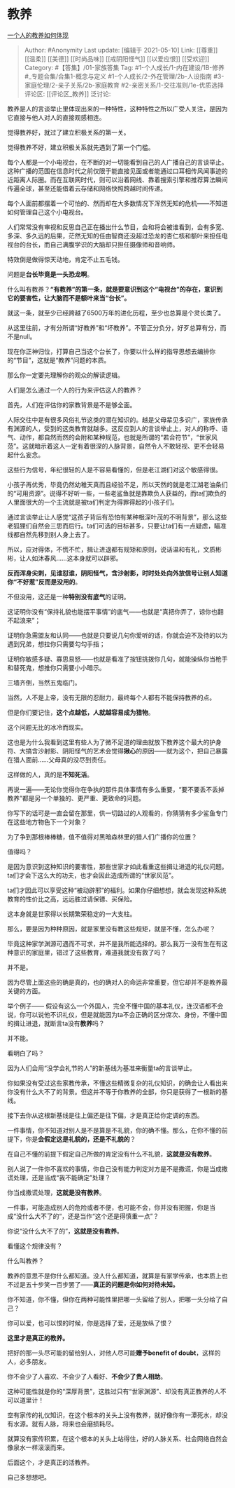 # 教养
[一个人的教养如何体现](https://www.zhihu.com/question/26933347/answer/1536025879)

> Author: #Anonymity
> Last update: [编辑于 2021-05-10]
> Link: [[尊重]] [[温柔]] [[美德]] [[时尚品味]] [[戒阴阳怪气]] [[以爱应恨]] [[受欢迎]]
> Category: #【答集】/01-家族答集
> Tag: #1-个人成长/1-内在建设/1B-修养 #_专题合集/合集1-概念与定义  #1-个人成长/2-外在管理/2b-人设指南 #3-家庭伦理/2-亲子关系/2b-家庭教育 #2-亲密关系/1-交往准则/1e-优质选择
> 评论区: [[评论区_教养]]
> 泛讨论:

教养是人的言谈举止里体现出来的一种特性，这种特性之所以广受人关注，是因为它直接与他人对人的直接观感相连。

觉得教养好，就过了建立积极关系的第一关。

觉得教养不好，建立积极关系就先遇到了第一个门槛。

每个人都是一个小电视台，在不断的对一切能看到自己的人广播自己的言谈举止。这种广播的范围在信息时代之前仅限于能直接见面或者能通过口耳相传风闻事迹的近距离人际圈。而在互联网时代，则可以沿着网线、靠着搜索引擎和推荐算法瞬间传遍全球，甚至还能借着云存储和网络快照跨越时间传递。

每个人面前都摆着一个可怕的、然而却在大多数情况下浑然无知的危机——不知道如何管理自己这个小电视台。

人们常常没有审视和反思自己正在播出什么节目，会和将会被谁看到，会有多宽、多深、多久远的后果，茫然无知的任由智商还没超过恐龙的杏仁核和额叶来担任电视台的台长，而自己满腹学识的大脑却只担任摄像师和音响师。

特效倒是做得惊天动地，肯定不止五毛钱。

问题是**台长毕竟是一头恐龙啊**。

什么叫有教养？**“有教养”的第一条，就是要意识到这个“电视台”的存在，意识到它的要害性，让大脑而不是额叶来当“台长”。**

就这一条，就至少已经跨越了6500万年的进化历程，至少也总算是个灵长类了。

从这里往前，才有分所谓“好教养”和“坏教养”。不管正分负分，好歹总算有分，而不是null。

现在你正神归位，打算自己当这个台长了，你要以什么样的指导思想去编排你的“节目”，这就是“教养”问题的本质。

那么你一定要先理解你的观众的解读逻辑。

人们是怎么通过一个人的行为来评估这人的教养？

首先，人们在评估你的家教背景是不是够全面。

人际交往中是有很多风俗礼节这类的潜在知识的。越是父母辈见多识广，家族传承有渊源的人，受到的这类教育就越多。这反应到人的言谈举止上，对人的称呼、语气、动作，都自然而然的会附和某种规范，也就是所谓的“若合符节”，“世家风范”。这就暗示着这人一定有着很深的人脉背景，自然令人不敢轻视、更不会轻易起什么妄念。

这些行为信号，年纪很轻的人是不容易看懂的，但是老江湖们对这个敏感得很。

小孩子再优秀，毕竟仍然幼稚天真而且经验不足，所以天然的就是老江湖老油条们的“可用资源”。说得不好听一些，一些老鲨鱼就是靠欺负人获益的，而ta们欺负的人里面很大的一个主流就是被ta们判定为得罪得起的小孩子们。

通过言谈举止让人感觉“这孩子背后有恐怕有某种根深叶茂的不明背景”，那么这些老狐狸们自然会三思而后行。ta们可选的目标甚多，只要让ta们有一点疑虑，瞄准线都自然先移到别人身上去了。

所以，应对得体，不慌不忙，揖让进退都有规矩和原则，说话温和有礼，文质彬彬，让人如沐春风……这本身就可以辟邪。

**反而浑身尖刺，见谁怼谁，阴阳怪气，含沙射影，时时处处向外放信号让别人知道你“不好惹”反而是没用的**。

不但没用，这还是一种**特别没有底气**的证明。

这证明你没有“保持礼貌也能摆平事情”的底气——也就是“真把你弄了，谅你也翻不起浪来”；

证明你急需盟友和认同——也就是只要说几句你爱听的话，你就会迫不及待的以为遇到兄弟，想拉你只需要勾勾手指；

证明你敏感多疑、寡思易怒——也就是看准了按钮挑拨你几句，就能操纵你当枪手和替死鬼，想推你只需要小小暗示。

三墙齐倒，当然五鬼临门。

当然，人不是上帝，没有无限的忍耐力，最终每个人都有不能保持教养的点。

但是你们要记住，**这个点越低，人就越容易成为猎物**。

这个问题无比的冰冷而现实。

这也是为什么我看到这里有些人为了微不足道的理由就放下教养这个最大的护身符、大搞含沙射影、阴阳怪气的艺术会觉得**揪心**的原因——就为这个，把自己暴露在猎人面前……父母真的没尽到责任。

这样做的人，真的是**不知死活**。

再说一遍——无论你觉得你在争执的那件具体事情有多么重要，“要不要丢不丢掉教养”都是另一个单独的、更严重、更致命的问题。

你写下的话可是一直会留在那里，供一切路过的人观看的，你猜猜有多少鲨鱼专门在这些地方物色下一个对象？

为了争到那根棒棒糖，值不值得对黑暗森林里的猎人们广播你的位置？

值得吗？

是因为意识到这种知识的要害性，那些世家才如此看重这些揖让进退的礼仪问题。ta们才会下这么大的功夫，也才会因此造成所谓的“世家风范”。

ta们才因此可以享受这种“被动辟邪”的福利。如果你仔细想想，就会发现这种系统教育的性价比之高，远远胜过请保镖、买保险。

这本身就是世家得以长期繁荣稳定的一大支柱。

那么，要是因为种种原因，就是家里没有教这些规矩，就是不懂，怎么办呢？

毕竟这种家学渊源可遇而不可求，并不是我所能选择的。那么我万一没有生在有这种意识的家庭里，错过了这些教育，难道我就没有救了吗？

并不是。

因为尽管上面这些的确是真的，也的确对人的命运非常重要，但它却并不是教养最关键的方面。

举个例子—— 假设有这么一个外国人，完全不懂中国的基本礼仪，连汉语都不会说，你可以说他不识礼仪，但是就能因为ta不会正确的区分席次、身份，不懂中国的揖让进退，就断言ta没有**教养**吗？

并不能。

看明白了吗？

因为人们会用“没学会礼节的人”的新基线为基准来衡量ta的言谈举止。

你如果没有受过这些家教传承，不懂这些精微复杂的礼仪知识，的确会让人看出来你没有什么大不了的背景。但这并不等于你教养的全部，你只是获得了一根新的基线。

接下去你从这根新基线是往上偏还是往下偏，才是真正给你定调的东西。

一件事情，你不知道对别人是不是算是不礼貌，你的确不懂。那么，在你不懂的前提下，你是**会假定这是礼貌的，还是不礼貌的**？

在自己不懂的前提下假定自己所做的肯定没有什么不礼貌，**这就是没有教养**。

别人说了一件你不喜欢的事情，你自己没有能力判定对方是不是撒谎，你是当成撒谎处理，还是当成“我不能确定”处理？

你当成撒谎处理，**这就是没有教养**。

一件事，可能造成别人的危险或者不便，也可能不会，你并没有把握，你是当成“没什么大不了的“，还是当作“这个还是得慎重一点”？

你说“没什么大不了的”，**这就是没有教养**。

看懂这个规律没有？

什么叫教养？

教养的意思不是你什么都知道。没人什么都知道，就算是有家学传承，也本质上也不过是五十步笑一百步罢了——**真正的问题是你如何对待未知。**

你不知道，你不懂，但你在两种可能性里把哪一头留给了别人，把哪一头分给了自己？

你可以爱，也可以恨的时候，你是选择了爱，还是放纵了恨？

**这里才是真正的教养。**

把好的那一头尽可能的留给别人，对他人尽可能**赠予benefit of doubt**，这样的人，必多朋友。

你不会少了人喜欢、不会少了人看好、**不会少了贵人相助**。

这种可能性就是你的“深厚背景”，这胜过只有“世家渊源”、却没有真正教养的人不可以道里计！

空有家传的礼仪知识，在这个根本的关头上没有教养，就好像你有一潭死水，却没有水源。就有人脉，将来也会磨损耗尽。

就算没有家传积累，在这个根本的关头上站得住，好的人脉关系、社会网络自然会像泉水一样滚滚而来。

后面这个，才是真正的活教养。

自己多想想吧。
